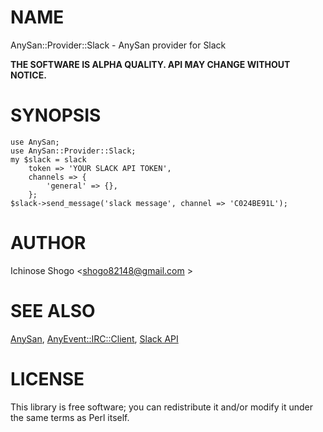 # NAME

AnySan::Provider::Slack - AnySan provider for Slack

**THE SOFTWARE IS ALPHA QUALITY. API MAY CHANGE WITHOUT NOTICE.**

# SYNOPSIS

    use AnySan;
    use AnySan::Provider::Slack;
    my $slack = slack
        token => 'YOUR SLACK API TOKEN',
        channels => {
            'general' => {},
        };
    $slack->send_message('slack message', channel => 'C024BE91L');

# AUTHOR

Ichinose Shogo <shogo82148@gmail.com >

# SEE ALSO

[AnySan](https://metacpan.org/pod/AnySan), [AnyEvent::IRC::Client](https://metacpan.org/pod/AnyEvent::IRC::Client), [Slack API](https://api.slack.com/)

# LICENSE

This library is free software; you can redistribute it and/or modify
it under the same terms as Perl itself.
